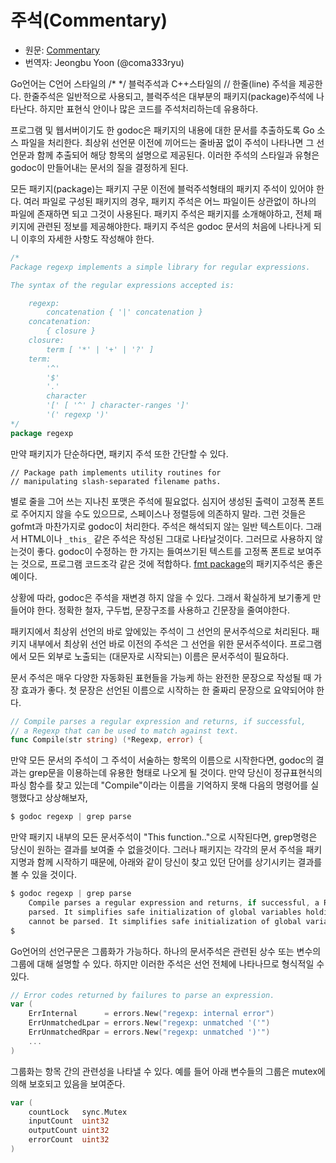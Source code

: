 # 주석(Commentary)

* 원문: [Commentary](https://golang.org/doc/effective_go.html#commentary)
* 번역자: Jeongbu Yoon (@coma333ryu)


Go언어는 C언어 스타일의 /\* \*/ 블럭주석과 C++스타일의 // 한줄(line) 주석을 제공한다. 한줄주석은 일반적으로 사용되고, 블럭주석은 대부분의 패키지(package)주석에 나타난다. 하지만 표현식 안이나 많은 코드를 주석처리하는데 유용하다.

프로그램 및 웹서버이기도 한 godoc은 패키지의 내용에 대한 문서를 추출하도록 Go 소스 파일을 처리한다. 최상위 선언문 이전에 끼어드는 줄바꿈 없이 주석이 나타나면 그 선언문과 함께 추출되어 해당 항목의 설명으로 제공된다. 이러한 주석의 스타일과 유형은 godoc이 만들어내는 문서의 질을 결정하게 된다.

모든 패키지(package)는 패키지 구문 이전에 블럭주석형태의 패키지 주석이 있어야 한다. 여러 파일로 구성된 패키지의 경우, 패키지 주석은 어느 파일이든 상관없이 하나의 파일에 존재하면 되고 그것이 사용된다. 패키지 주석은 패키지를 소개해야하고, 전체 패키지에 관련된 정보를 제공해야한다. 패키지 주석은 godoc 문서의 처음에 나타나게 되니 이후의 자세한 사항도 작성해야 한다.

```go
/*
Package regexp implements a simple library for regular expressions.

The syntax of the regular expressions accepted is:

    regexp:
        concatenation { '|' concatenation }
    concatenation:
        { closure }
    closure:
        term [ '*' | '+' | '?' ]
    term:
        '^'
        '$'
        '.'
        character
        '[' [ '^' ] character-ranges ']'
        '(' regexp ')'
*/
package regexp
```

만약 패키지가 단순하다면, 패키지 주석 또한 간단할 수 있다.

```
// Package path implements utility routines for
// manipulating slash-separated filename paths.
```

별로 줄을 그어 쓰는 지나친 포맷은 주석에 필요없다. 심지어 생성된 출력이 고정폭 폰트로 주어지지 않을 수도 있으므로, 스페이스나 정렬등에 의존하지 말라. 그런 것들은 gofmt과 마찬가지로 godoc이 처리한다. 주석은 해석되지 않는 일반 텍스트이다. 그래서 HTML이나 `_this_` 같은 주석은 작성된 그대로 나타날것이다. 그러므로 사용하지 않는것이 좋다. godoc이 수정하는 한 가지는 들여쓰기된 텍스트를 고정폭 폰트로 보여주는 것으로, 프로그램 코드조각 같은 것에 적합하다. [fmt package](https://golang.org/pkg/fmt/)의 패키지주석은 좋은 예이다.

상황에 따라, godoc은 주석을 재변경 하지 않을 수 있다. 그래서 확실하게 보기좋게 만들어야 한다. 정확한 철자, 구두법, 문장구조를 사용하고 긴문장을 줄여야한다.

패키지에서 최상위 선언의 바로 앞에있는 주석이 그 선언의 문서주석으로 처리된다.
패키지 내부에서 최상위 선언 바로 이전의 주석은 그 선언을 위한 문서주석이다. 프로그램에서 모든 외부로 노출되는 (대문자로 시작되는) 이름은 문서주석이 필요하다.

문서 주석은 매우 다양한 자동화된 표현들을 가능케 하는 완전한 문장으로 작성될 때 가장 효과가 좋다. 첫 문장은 선언된 이름으로 시작하는 한 줄짜리 문장으로 요약되어야 한다.

```go
// Compile parses a regular expression and returns, if successful,
// a Regexp that can be used to match against text.
func Compile(str string) (*Regexp, error) {
```

만약 모든 문서의 주석이 그 주석이 서술하는 항목의 이름으로 시작한다면, godoc의 결과는 grep문을 이용하는데 유용한 형태로 나오게 될 것이다. 만약 당신이 정규표현식의 파싱 함수를 찾고 있는데 "Compile"이라는 이름을 기억하지 못해 다음의 명령어를 실행했다고 상상해보자,

```go
$ godoc regexp | grep parse
```

만약 패키지 내부의 모든 문서주석이 "This function.."으로 시작된다면, grep명령은 당신이 원하는 결과를 보여줄 수 없을것이다. 그러나 패키지는 각각의 문서 주석을 패키지명과 함께 시작하기 때문에, 아래와 같이 당신이 찾고 있던 단어를 상기시키는 결과를 볼 수 있을 것이다.

```go
$ godoc regexp | grep parse
    Compile parses a regular expression and returns, if successful, a Regexp
    parsed. It simplifies safe initialization of global variables holding
    cannot be parsed. It simplifies safe initialization of global variables
$
```

Go언어의 선언구문은 그룹화가 가능하다. 하나의 문서주석은 관련된 상수 또는 변수의 그룹에 대해 설명할 수 있다. 하지만 이러한 주석은 선언 전체에 나타나므로 형식적일 수 있다.

```go
// Error codes returned by failures to parse an expression.
var (
    ErrInternal      = errors.New("regexp: internal error")
    ErrUnmatchedLpar = errors.New("regexp: unmatched '('")
    ErrUnmatchedRpar = errors.New("regexp: unmatched ')'")
    ...
)
```

그룹화는 항목 간의 관련성을 나타낼 수 있다. 예를 들어 아래 변수들의 그룹은 mutex에 의해 보호되고 있음을 보여준다.

```go
var (
    countLock   sync.Mutex
    inputCount  uint32
    outputCount uint32
    errorCount  uint32
)
```
